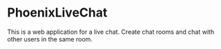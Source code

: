 # PhoenixLiveChat

This is a web application for a live chat. Create chat rooms and chat with other users in the same room.
